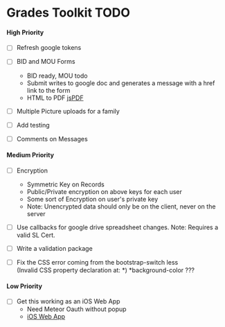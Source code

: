 Grades Toolkit TODO
===================

#### High Priority

- [ ] Refresh google tokens

- [ ] BID and MOU Forms
	* BID ready, MOU todo
	* Submit writes to google doc and generates a message with a href link to the form
	* HTML to PDF [jsPDF](https://github.com/MrRio/jsPDF)

- [ ] Multiple Picture uploads for a family

- [ ] Add testing

- [ ] Comments on Messages


#### Medium Priority

- [ ] Encryption
    * Symmetric Key on Records
    * Public/Private encryption on above keys for each user
    * Some sort of Encryption on user's private key
    * Note: Unencrypted data should only be on the client, never on the server

- [ ] Use callbacks for google drive spreadsheet changes.  Note: Requires a valid SL Cert.  $$$$

- [ ] Write a validation package

- [ ] Fix the CSS error coming from the bootstrap-switch less  
      (Invalid CSS property declaration at: *)  *background-color  ???

#### Low Priority 

- [ ] Get this working as an iOS Web App
	* Need Meteor Oauth without popup 
	* [iOS Web App](https://developer.apple.com/library/safari/referencelibrary/GettingStarted/GS_iPhoneWebApp/_index.html)



